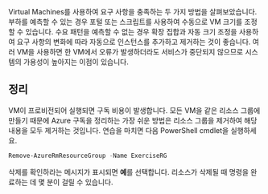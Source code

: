 Virtual Machines를 사용하여 요구 사항을 충족하는 두 가지 방법을 살펴보았습니다. 부하를 예측할 수 있는 경우 포털 또는 스크립트를 사용하여 수동으로 VM 크기를 조정할 수 있습니다. 수요 패턴을 예측할 수 없는 경우 확장 집합과 자동 크기 조정을 사용하여 요구 사항의 변화에 따라 자동으로 인스턴스를 추가하고 제거하는 것이 좋습니다. 여러 VM을 사용하면 한 VM에서 오류가 발생하더라도 서비스가 중단되지 않으므로 시스템의 가용성이 높아지는 이점이 있습니다.

## <a name="cleanup"></a>정리

VM이 프로비전되어 실행되면 구독 비용이 발생합니다. 모든 VM을 같은 리소스 그룹에 만들기 때문에 Azure 구독을 정리하는 가장 쉬운 방법은 리소스 그룹을 제거하여 해당 내용을 모두 제거하는 것입니다. 연습을 마치면 다음 PowerShell cmdlet을 실행하세요.

   ```powershell
   Remove-AzureRmResourceGroup -Name ExerciseRG
   ```

삭제를 확인하라는 메시지가 표시되면 **예**를 선택합니다. 리소스가 삭제될 때 명령을 완료하는 데 몇 분이 걸릴 수 있습니다.
